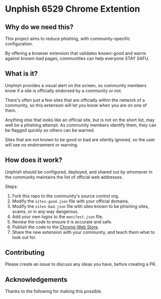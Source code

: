 # Unphish 6529 Chrome Extention

## Why do we need this?

This project aims to reduce phishing, with community-specific configuration.

By offering a browser extension that validates known-good and warns against known-bad pages, communities can help everyone STAY SAFU.

## What is it?

Unphish provides a visual alert on the screen, so community members know if a site is officially endorsed by a community or not.

There's often just a few sites that are officially within the network of a community, so this extension will let you know when you are on one of them.

Anything else that looks like an official site, but is not on the short list, may well be a phishing attempt. As community members identify them, they can be flagged quickly so others can be warned.

Sites that are not known to be good or bad are silently ignored, so the user will see no endorsement or warning.

## How does it work?

Unphish should be configured, deployed, and shared out by whomever in the community maintains the list of official web addresses.

Steps:

1. Fork this repo to the community's source control org.
1. Modify the `sites-good.json` file with your official domains.
1. Modify the `sites-bad.json` file with sites known to be phishing sites, scams, or in any way dangerous.
1. Add your own logos to the `manifest.json` file.
1. Review the code to ensure it is accurate and safe.
1. Publish the code to the [Chrome Web Store](https://chrome.google.com/webstore/category/extensions).
1. Share the new extension with your community, and teach them what to look out for.

## Contributing

Please create an issue to discuss any ideas you have, before creating a PR.

## Acknowledgements

Thanks to the following for making this possible.
